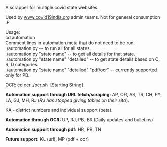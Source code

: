 A scrapper for multiple covid state websites.

Used by www.covid19india.org admin teams. Not for general consumption :P

Usage:  
cd automation  
Comment lines in automation.meta that do not need to be run.    
  ./automation.py -- to run all for all states.  
  ./automation.py "state name" -- to get all details for that state.  
  ./automation.py "state name" "detailed" -- to get state details based on C, R, D categories.  
  ./automation.py "state name" "detailed" "pdf/ocr" -- currently supported only for PB.

OCR:
  cd ocr
  ./ocr.sh <Image Name> <State Name> [Starting String] <IsTranslationRequired>

**Automation support through URL fetch/scraping:**
AP, OR, AS, TR, CH, PY, LA, GJ, MH, RJ (_RJ has stopped giving tables on their site_).

KA - district numbers and individual support (beta).

**Automation through OCR:**
UP, RJ, PB, BR (Daily updates and bulletins)

**Automation support through pdf:**
HR, PB, TN

**Future support:**
KL (url), MP (pdf + ocr)
